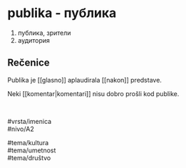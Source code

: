 # publika - публика

1. публика, зрители  
2. аудитория

## Rečenice

Publika je [[glasno]] aplaudirala [[nakon]] predstave.

Neki [[komentar|komentari]] nisu dobro prošli kod publike.

<br>

#vrsta/imenica  
#nivo/A2  

#tema/kultura  
#tema/umetnost  
#tema/društvo
